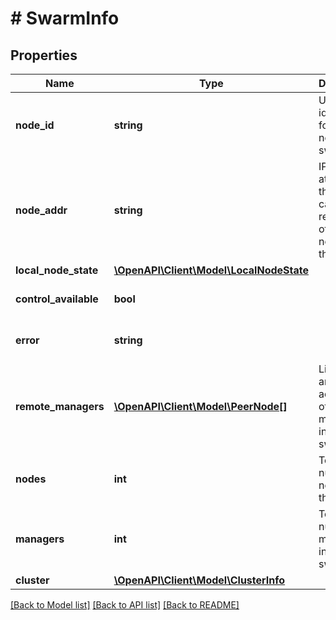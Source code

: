 # # SwarmInfo

## Properties

Name | Type | Description | Notes
------------ | ------------- | ------------- | -------------
**node_id** | **string** | Unique identifier of for this node in the swarm. | [optional] [default to '']
**node_addr** | **string** | IP address at which this node can be reached by other nodes in the swarm. | [optional] [default to '']
**local_node_state** | [**\OpenAPI\Client\Model\LocalNodeState**](LocalNodeState.md) |  | [optional]
**control_available** | **bool** |  | [optional] [default to false]
**error** | **string** |  | [optional] [default to '']
**remote_managers** | [**\OpenAPI\Client\Model\PeerNode[]**](PeerNode.md) | List of ID&#39;s and addresses of other managers in the swarm. | [optional]
**nodes** | **int** | Total number of nodes in the swarm. | [optional]
**managers** | **int** | Total number of managers in the swarm. | [optional]
**cluster** | [**\OpenAPI\Client\Model\ClusterInfo**](ClusterInfo.md) |  | [optional]

[[Back to Model list]](../../README.md#models) [[Back to API list]](../../README.md#endpoints) [[Back to README]](../../README.md)
